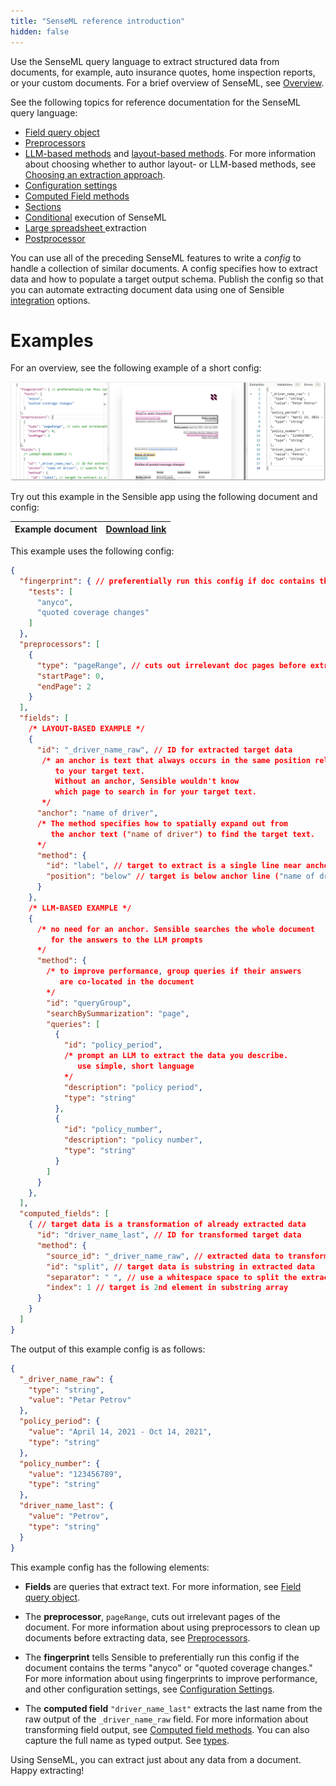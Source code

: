 ```yaml
---
title: "SenseML reference introduction"
hidden: false
---
```


 Use the SenseML query language to extract structured data from documents, for example, auto insurance quotes, home inspection reports, or your custom documents. For a brief overview of SenseML, see [Overview](doc:overview#configurable-data-extraction).


See the following topics for reference documentation for the SenseML query language:

- [Field query object](doc:field-query-object)
- [Preprocessors](doc:preprocessors)
- [LLM-based methods](doc:llm-based-methods) and [layout-based methods](doc:layout-based-methods). For more information about choosing whether to author layout- or LLM-based methods, see [Choosing an extraction approach](doc:author).
- [Configuration settings](doc:config-settings)
- [Computed Field methods](doc:computed-field-methods)
- [Sections](doc:sections)
- [Conditional](doc:conditional) execution of SenseML
- [Large spreadsheet ](doc:cell-rows) extraction
- [Postprocessor](doc:postprocessor)

You can use all of the preceding SenseML features to write a *config* to handle a collection of similar documents. A config specifies how to extract data and how to populate a target output schema. Publish the config so that you can automate extracting document data using one of Sensible [integration](doc:integrate) options.


Examples
====

For an overview, see the following example of a short config:

![Click to enlarge](https://raw.githubusercontent.com/sensible-hq/sensible-docs/main/readme-sync/assets/v0/images/final/senseml_intro.png)

Try out this example in the Sensible app using the following document and config:

| Example document | [Download link](https://raw.githubusercontent.com/sensible-hq/sensible-docs/main/readme-sync/assets/v0/pdfs/split.pdf) |
| ---------------------------- | ------------------------------------------------------------ |

This example uses the following config:


```json
{
  "fingerprint": { // preferentially run this config if doc contains the test strings
    "tests": [
      "anyco",
      "quoted coverage changes"
    ]
  },
  "preprocessors": [
    {
      "type": "pageRange", // cuts out irrelevant doc pages before extraction
      "startPage": 0,
      "endPage": 2
    }
  ],
  "fields": [
    /* LAYOUT-BASED EXAMPLE */
    {
      "id": "_driver_name_raw", // ID for extracted target data
       /* an anchor is text that always occurs in the same position relative 
          to your target text. 
          Without an anchor, Sensible wouldn't know 
          which page to search in for your target text. 
       */
      "anchor": "name of driver", 
      /* The method specifies how to spatially expand out from 
         the anchor text ("name of driver") to find the target text.
      */
      "method": {
        "id": "label", // target to extract is a single line near anchor line
        "position": "below" // target is below anchor line ("name of driver")
      }
    },
    /* LLM-BASED EXAMPLE */
    {
      /* no need for an anchor. Sensible searches the whole document 
         for the answers to the LLM prompts 
      */
      "method": {
        /* to improve performance, group queries if their answers
           are co-located in the document
        */
        "id": "queryGroup",
        "searchBySummarization": "page",
        "queries": [
          {
            "id": "policy_period",
            /* prompt an LLM to extract the data you describe. 
               use simple, short language
            */
            "description": "policy period",
            "type": "string"
          },
          {
            "id": "policy_number",
            "description": "policy number",
            "type": "string"
          }
        ]
      }
    },
  ],
  "computed_fields": [
    { // target data is a transformation of already extracted data
      "id": "driver_name_last", // ID for transformed target data
      "method": {
        "source_id": "_driver_name_raw", // extracted data to transform
        "id": "split", // target data is substring in extracted data
        "separator": " ", // use a whitespace space to split the extracted data into substring array
        "index": 1 // target is 2nd element in substring array
      }
    }
  ]
}
```

The output of this example config is as follows:

```json
{
  "_driver_name_raw": {
    "type": "string",
    "value": "Petar Petrov"
  },
  "policy_period": {
    "value": "April 14, 2021 - Oct 14, 2021",
    "type": "string"
  },
  "policy_number": {
    "value": "123456789",
    "type": "string"
  },
  "driver_name_last": {
    "value": "Petrov",
    "type": "string"
  }
}
```

This example config has the following elements:

-  **Fields** are queries that extract text. For more information, see [Field query object](doc:field-query-object).


- The **preprocessor**, `pageRange`, cuts out irrelevant pages of the document. For more information about using preprocessors to clean up documents before extracting data, see [Preprocessors](doc:preprocessors).

- The **fingerprint** tells Sensible to preferentially run this config if the document contains the terms "anyco" or "quoted coverage changes." For more information about using fingerprints to improve performance, and other configuration settings, see [Configuration Settings](doc:config-settings).

- The **computed field** `"driver_name_last"` extracts the last name from the raw output of the `_driver_name_raw` field. For more information about transforming field output, see [Computed field methods](doc:computed-field-methods).  You can also capture the full name as typed output. See [types](doc:types).

  

Using SenseML, you can extract just about any data from a document. Happy extracting!
